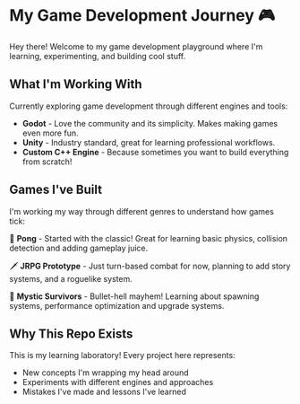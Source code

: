 # My Game Development Journey 🎮

Hey there! Welcome to my game development playground where I'm learning, experimenting, and building cool stuff.

## What I'm Working With

Currently exploring game development through different engines and tools:
- **Godot** - Love the community and its simplicity. Makes making games even more fun.
- **Unity** - Industry standard, great for learning professional workflows.
- **Custom C++ Engine** - Because sometimes you want to build everything from scratch!

## Games I've Built

I'm working my way through different genres to understand how games tick:

🏓 **Pong** - Started with the classic! Great for learning basic physics, collision detection and adding gameplay juice.

🗡️ **JRPG Prototype** - Just turn-based combat for now, planning to add story systems, and a roguelike system.

🧛 **Mystic Survivors** - Bullet-hell mayhem! Learning about spawning systems, performance optimization and upgrade systems.


## Why This Repo Exists

This is my learning laboratory! Every project here represents:
- New concepts I'm wrapping my head around
- Experiments with different engines and approaches
- Mistakes I've made and lessons I've learned


